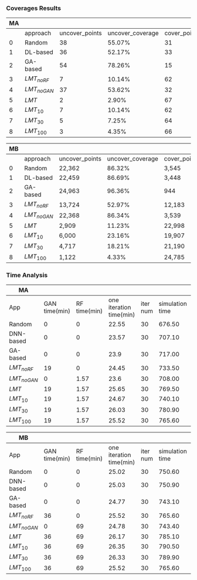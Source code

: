 ### Coverages Results

| MA   |               |                |                  |              |                |                    |                |             |             |
| ---- | ------------- | -------------- | ---------------- | ------------ | -------------- | ------------------ | -------------- | ----------- | ----------- |
|      | approach      | uncover_points | uncover_coverage | cover_points | cover_coverage | final_cover_points | final_coverage | compare_LMT | cross_point |
| 0    | Random        | 38             | 55.07%           | 31           | 44.93%         | 7,181              | 99.47%         | 52.17%      | 738         |
| 1    | DL-based      | 36             | 52.17%           | 33           | 47.83%         | 7,183              | 99.50%         | 49.28%      | 785         |
| 2    | GA-based      | 54             | 78.26%           | 15           | 21.74%         | 7,165              | 99.25%         | 75.36%      | 357         |
| 3    | $LMT_{noRF}$  | 7              | 10.14%           | 62           | 89.86%         | 7,212              | 99.90%         | 7.25%       | 13,000      |
| 4    | $LMT_{noGAN}$ | 37             | 53.62%           | 32           | 46.38%         | 7,182              | 99.49%         | 50.72%      | 761         |
| 5    | $LMT$         | 2              | 2.90%            | 67           | 97.10%         | 7,217              | 99.97%         | 0.00%       | 30,000      |
| 6    | $LMT_{10}$    | 7              | 10.14%           | 62           | 89.86%         | 7,212              | 99.90%         | 7.25%       | 13,000      |
| 7    | $LMT_{30}$    | 5              | 7.25%            | 64           | 92.75%         | 7,214              | 99.93%         | 4.35%       | 21,000      |
| 8    | $LMT_{100}$   | 3              | 4.35%            | 66           | 95.65%         | 7,216              | 99.96%         | 1.45%       | 27,000      |

| MB   |               |                |                  |              |                |                    |                |             |             |
| ---- | ------------- | -------------- | ---------------- | ------------ | -------------- | ------------------ | -------------- | ----------- | ----------- |
|      | approach      | uncover_points | uncover_coverage | cover_points | cover_coverage | final_cover_points | final_coverage | compare_LMT | cross_point |
| 0    | Random        | 22,362         | 86.32%           | 3,545        | 13.68%         | 59,201             | 72.58%         | 75.09%      | 449         |
| 1    | DL-based      | 22,459         | 86.69%           | 3,448        | 13.31%         | 59,104             | 72.46%         | 75.46%      | 436         |
| 2    | GA-based      | 24,963         | 96.36%           | 944          | 3.64%          | 56,600             | 69.39%         | 85.13%      | 119         |
| 3    | $LMT_{noRF}$  | 13,724         | 52.97%           | 12,183       | 47.03%         | 67,839             | 83.17%         | 41.75%      | 2,700       |
| 4    | $LMT_{noGAN}$ | 22,368         | 86.34%           | 3,539        | 13.66%         | 59,195             | 72.58%         | 75.11%      | 448         |
| 5    | $LMT$         | 2,909          | 11.23%           | 22,998       | 88.77%         | 78,654             | 96.43%         | 0.00%       | 30,000      |
| 6    | $LMT_{10}$    | 6,000          | 23.16%           | 19,907       | 76.84%         | 75,563             | 92.64%         | 11.93%      | 13,958      |
| 7    | $LMT_{30}$    | 4,717          | 18.21%           | 21,190       | 81.79%         | 76,846             | 94.22%         | 6.98%       | 19,513      |
| 8    | $LMT_{100}$   | 1,122          | 4.33%            | 24,785       | 95.67%         | 80,441             | 98.62%         | -6.90%      | -           |

### Time Analysis

| MA            |               |              |                          |          |                 |                 |                       |                  |
| ------------- | ------------- | ------------ | ------------------------ | -------- | --------------- | --------------- | --------------------- | ---------------- |
| App           | GAN time(min) | RF time(min) | one iteration  time(min) | iter num | simulation time | total time(min) | simulation time(hour) | total time(hour) |
| Random        | 0             | 0            | 22.55                    | 30       | 676.50          | 676.50          | 11.28                 | 11.28            |
| DNN-based     | 0             | 0            | 23.57                    | 30       | 707.10          | 707.10          | 11.79                 | 11.79            |
| GA-based      | 0             | 0            | 23.9                     | 30       | 717.00          | 717.00          | 11.95                 | 11.95            |
| $LMT_{noRF}$  | 19            | 0            | 24.45                    | 30       | 733.50          | 752.50          | 12.23                 | 12.54            |
| $LMT_{noGAN}$ | 0             | 1.57         | 23.6                     | 30       | 708.00          | 709.57          | 11.80                 | 11.83            |
| $LMT$         | 19            | 1.57         | 25.65                    | 30       | 769.50          | 790.07          | 12.83                 | 13.17            |
| $LMT_{10}$    | 19            | 1.57         | 24.67                    | 30       | 740.10          | 760.67          | 12.34                 | 12.68            |
| $LMT_{30}$    | 19            | 1.57         | 26.03                    | 30       | 780.90          | 801.47          | 13.02                 | 13.36            |
| $LMT_{100}$   | 19            | 1.57         | 25.52                    | 30       | 765.60          | 786.17          | 12.76                 | 13.10            |

| MB            |               |              |                          |          |                 |                 |                       |                  |
| ------------- | ------------- | ------------ | ------------------------ | -------- | --------------- | --------------- | --------------------- | ---------------- |
| App           | GAN time(min) | RF time(min) | one iteration  time(min) | iter num | simulation time | total time(min) | simulation time(hour) | total time(hour) |
| Random        | 0             | 0            | 25.02                    | 30       | 750.60          | 750.60          | 12.51                 | 12.51            |
| DNN-based     | 0             | 0            | 25.03                    | 30       | 750.90          | 750.90          | 12.52                 | 12.52            |
| GA-based      | 0             | 0            | 24.77                    | 30       | 743.10          | 743.10          | 12.39                 | 12.39            |
| $LMT_{noRF}$  | 36            | 0            | 25.52                    | 30       | 765.60          | 801.60          | 12.76                 | 13.36            |
| $LMT_{noGAN}$ | 0             | 69           | 24.78                    | 30       | 743.40          | 812.40          | 12.39                 | 13.54            |
| $LMT$         | 36            | 69           | 26.17                    | 30       | 785.10          | 890.10          | 13.09                 | 14.84            |
| $LMT_{10}$    | 36            | 69           | 26.35                    | 30       | 790.50          | 895.50          | 13.18                 | 14.93            |
| $LMT_{30}$    | 36            | 69           | 26.33                    | 30       | 789.90          | 894.90          | 13.17                 | 14.92            |
| $LMT_{100}$   | 36            | 69           | 25.52                    | 30       | 765.60          | 870.60          | 12.76                 | 14.51            |
